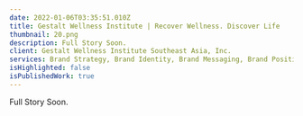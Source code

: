 ```yaml
---
date: 2022-01-06T03:35:51.010Z
title: Gestalt Wellness Institute | Recover Wellness. Discover Life
thumbnail: 20.png
description: Full Story Soon.
client: Gestalt Wellness Institute Southeast Asia, Inc.
services: Brand Strategy, Brand Identity, Brand Messaging, Brand Positioning
isHighlighted: false
isPublishedWork: true
---
```

Full Story Soon.